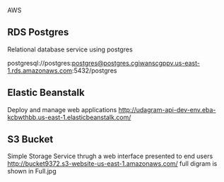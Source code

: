 
AWS
## RDS Postgres
Relational database service using postgres 


postgresql://postgres:postgres@postgres.cgiwanscgppv.us-east-1.rds.amazonaws.com:5432/postgres


## Elastic Beanstalk
Deploy and manage web applications
http://udagram-api-dev-env.eba-kcbwthbb.us-east-1.elasticbeanstalk.com/

## S3 Bucket
Simple Storage Service thrugh a web interface presented to end users 
http://bucket9372.s3-website-us-east-1.amazonaws.com/
full digram is shown in Full.jpg
